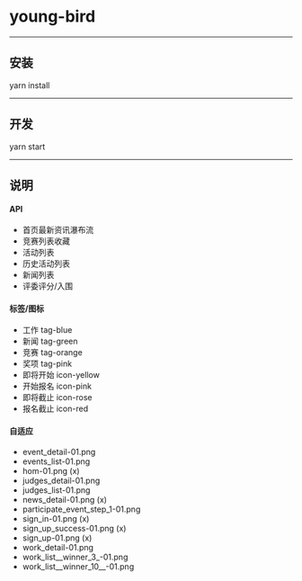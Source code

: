 # young-bird
***

## 安装
yarn install
***

## 开发
yarn start
***

## 说明
#### API
- 首页最新资讯瀑布流
- 竞赛列表收藏
- 活动列表
- 历史活动列表
- 新闻列表
- 评委评分/入围

#### 标签/图标
- 工作 tag-blue
- 新闻 tag-green
- 竞赛 tag-orange
- 奖项 tag-pink
- 即将开始 icon-yellow
- 开始报名 icon-pink
- 即将截止 icon-rose
- 报名截止 icon-red

#### 自适应
- event_detail-01.png
- events_list-01.png
- hom-01.png (x)
- judges_detail-01.png
- judges_list-01.png
- news_detail-01.png (x)
- participate_event_step_1-01.png
- sign_in-01.png (x)
- sign_up_success-01.png (x)
- sign_up-01.png (x)
- work_detail-01.png
- work_list__winner_3_-01.png
- work_list__winner_10__-01.png
